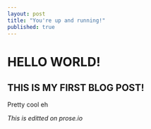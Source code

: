 ```yaml
---
layout: post
title: "You're up and running!"
published: true
---
```



# HELLO WORLD!

## THIS IS MY FIRST BLOG POST!

Pretty cool eh

_This is editted on prose.io_ 


